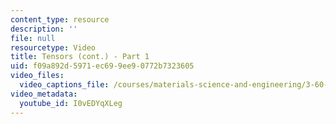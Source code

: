 ```yaml
---
content_type: resource
description: ''
file: null
resourcetype: Video
title: Tensors (cont.) - Part 1
uid: f09a892d-5971-ec69-9ee9-0772b7323605
video_files:
  video_captions_file: /courses/materials-science-and-engineering/3-60-symmetry-structure-and-tensor-properties-of-materials-fall-2005/video-lectures/tensors-cont.-part-1-1/I0vEDYqXLeg.vtt
video_metadata:
  youtube_id: I0vEDYqXLeg
---
```

